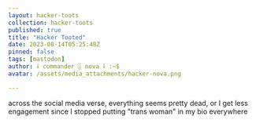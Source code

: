 ```yaml
---
layout: hacker-toots
collection: hacker-toots
published: true
title: "Hacker Tooted"
date: 2023-08-14T05:25:48Z
pinned: false
tags: [mastodon]
author: ⸸ commander ░ nova ⸸ :~$
avatar: /assets/media_attachments/hacker-nova.png

---
```


<p>across the social media verse, everything seems pretty dead, or I get less engagement since I stopped putting &quot;trans woman&quot; in my bio everywhere</p>


